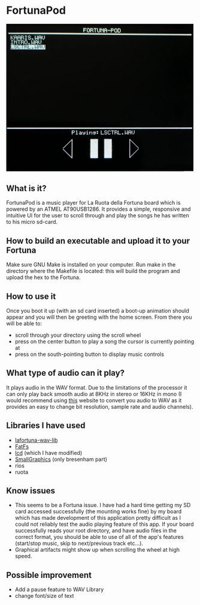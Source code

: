 # FortunaPod

<img src="images/fpod.jpg" width="500" >

## What is it?
FortunaPod is a music player for La Ruota della Fortuna board which is powered by an ATMEL AT90USB1286. It provides a simple, responsive and intuitive UI for the user to scroll through and play the songs he has written to his micro sd-card.

## How to build an executable and upload it to your Fortuna
Make sure GNU Make is installed on your computer. Run make in the directory where the Makefile is located: this will build the program and upload the hex to the Fortuna. 

## How to use it
Once you boot it up (with an sd card inserted) a boot-up animation should appear and you will then be greeting with the home screen. From there you will be able to:
+ scroll through your directory using the scroll wheel
+ press on the center button to play a song the cursor is currently pointing at
+ press on the south-pointing button to display music controls

## What type of audio can it play?
It plays audio in the WAV format. Due to the limitations of the processor it can only play back smooth audio at 8KHz in stereo or 16KHz in mono (I would recommend using [this](https://audio.online-convert.com/convert-to-wav) website to convert you audio to WAV as it provides an easy to change bit resolution, sample rate and audio channels).

## Libraries I have used
+ [lafortuna-wav-lib](https://github.com/fatcookies/lafortuna-wav-lib)
+ [FatFs](http://elm-chan.org/fsw/ff/00index_e.html)
+ [lcd](https://secure.ecs.soton.ac.uk/notes/comp2215/tasks/t02/t02ma.zip) (which I have modified)
+ [SmallGraphics](https://github.com/Nick-Bishop/SmallGraphics) (only bresenham part)
+ rios
+ ruota

## Know issues
+ This seems to be a Fortuna issue. I have had a hard time getting my SD card accessed successfully (the mounting works fine) by my board which has made development of this application pretty difficult as I could not reliably test the audio playing feature of this app. If your board successfully reads your root directory, and have audio files in the correct format, you should be able to use of all of the app's features (start/stop music, skip to next/previous track etc...).
+ Graphical artifacts might show up when scrolling the wheel at high speed.

## Possible improvement
+ Add a pause feature to WAV Library
+ change font/size of text
